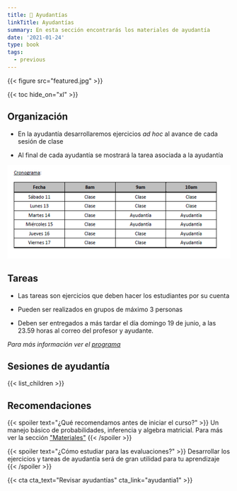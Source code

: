 ```yaml
---
title: 🤖 Ayudantías
linkTitle: Ayudantías
summary: En esta sección encontrarás los materiales de ayudantía 
date: '2021-01-24'
type: book
tags:
  - previous
---
```


{{< figure src="featured.jpg" >}}

{{< toc hide_on="xl" >}}

## Organización

- En la ayudantía desarrollaremos ejercicios *ad hoc* al avance de cada sesión de clase

- Al final de cada ayudantía se mostrará la tarea asociada a la ayudantía

![](cronograma.png)

## Tareas

- Las tareas son ejercicios que deben hacer los estudiantes por su cuenta

- Pueden ser realizados en grupos de máximo 3 personas

- Deben ser entregados a más tardar el día domingo 19 de junio, a las 23.59 horas al correo del profesor y ayudante. 

*Para más información ver el [programa](programa_curso.pdf)*

## Sesiones de ayudantía

{{< list_children >}}


## Recomendaciones

{{< spoiler text="¿Qué recomendamos antes de iniciar el curso?" >}}
Un manejo básico de probabilidades, inferencia y algebra matricial. Para más ver la sección ["Materiales"](/post/)
{{< /spoiler >}}

{{< spoiler text="¿Cómo estudiar para las evaluaciones?" >}}
Desarrollar los ejercicios y tareas de ayudantía será de gran utilidad para tu aprendizaje
{{< /spoiler >}}

{{< cta cta_text="Revisar ayudantías" cta_link="ayudantia1" >}}
